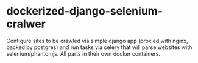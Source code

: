 # dockerized-django-selenium-cralwer
Configure sites to be crawled via simple django app (proxied with nginx, backed by postgres) and run tasks via celery that will parse websites with selenium/phantomjs. All parts in their own docker containers.
